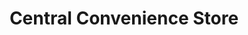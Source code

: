 ---
title: "Central Convenience Store"
url: /davao-city/central-convenience-store-ruby-street/
shop: Lebensmittel
---